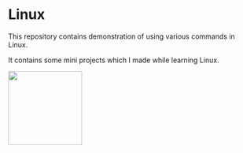 # Linux

This repository contains demonstration of using various commands in Linux.

It contains some mini projects which I made while learning Linux.

<img src="https://lh3.googleusercontent.com/proxy/UYaGEepXcQN4ab4gqI8nkRrpEg6hRpP2EW00J7G8HopTPvH8-2xh6-7jDzbxTVtFgHaXjnqFFmyAQVWMbe2syIa6QiPrmES1UVtp0OvQ4AiuLAMOiQuSlxznNMx02qQFXnZB4w" widht=150 height=150></img>
